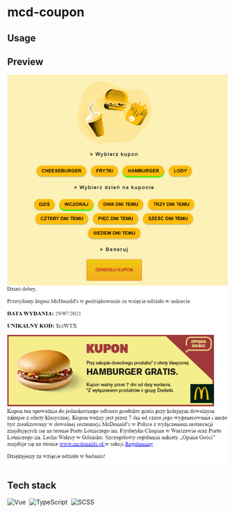# mcd-coupon

## Usage

## Preview

![preview](https://raw.githubusercontent.com/kubo550/vue-mcd-coupons/master/mcd-vue-preview.png)
![result](https://raw.githubusercontent.com/kubo550/vue-mcd-coupons/master/mcd-vue-preview1.png)

## Tech stack

![Vue](https://img.shields.io/badge/-Vue.js-05122A?style=flat&logo=vue.js&logoColor=4FC08D)&nbsp;
![TypeScript](https://img.shields.io/badge/-TypeScript-05122A?style=flat&logo=typescript)&nbsp;
![SCSS](https://img.shields.io/badge/-SCSS-05122A?style=flat&logo=SASS)&nbsp; 

